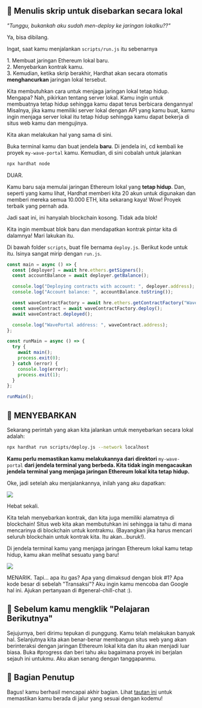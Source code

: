 ## 👀 Menulis skrip untuk disebarkan secara lokal

*"Tunggu, bukankah aku sudah men-deploy ke jaringan lokalku??"*

Ya, bisa dibilang.

Ingat, saat kamu menjalankan `scripts/run.js` itu sebenarnya

1\. Membuat jaringan Ethereum lokal baru.\
2\. Menyebarkan kontrak kamu.\
3\. Kemudian, ketika skrip berakhir, Hardhat akan secara otomatis **menghancurkan** jaringan lokal tersebut.

Kita membutuhkan cara untuk menjaga jaringan lokal tetap hidup. Mengapa? Nah, pikirkan tentang server lokal. Kamu ingin untuk membuatnya tetap hidup sehingga kamu dapat terus berbicara dengannya! Misalnya, jika kamu memiliki server lokal dengan API yang kamu buat, kamu ingin menjaga server lokal itu tetap hidup sehingga kamu dapat bekerja di situs web kamu dan mengujinya.

Kita akan melakukan hal yang sama di sini.

Buka terminal kamu dan buat jendela **baru**. Di jendela ini, cd kembali ke proyek `my-wave-portal` kamu. Kemudian, di sini cobalah untuk jalankan

```bash
npx hardhat node
```

DUAR.

Kamu baru saja memulai jaringan Ethereum lokal yang **tetap hidup**. Dan, seperti yang kamu lihat, Hardhat memberi kita 20 akun untuk digunakan dan memberi mereka semua 10.000 ETH, kita sekarang kaya! Wow! Proyek terbaik yang pernah ada.

Jadi saat ini, ini hanyalah blockchain kosong. Tidak ada blok!

Kita ingin membuat blok baru dan mendapatkan kontrak pintar kita di dalamnya! Mari lakukan itu.

Di bawah folder `scripts`, buat file bernama `deploy.js`. Berikut kode untuk itu. Isinya sangat mirip dengan `run.js`.

```javascript
const main = async () => {
  const [deployer] = await hre.ethers.getSigners();
  const accountBalance = await deployer.getBalance();

  console.log("Deploying contracts with account: ", deployer.address);
  console.log("Account balance: ", accountBalance.toString());

  const waveContractFactory = await hre.ethers.getContractFactory("WavePortal");
  const waveContract = await waveContractFactory.deploy();
  await waveContract.deployed();

  console.log("WavePortal address: ", waveContract.address);
};

const runMain = async () => {
  try {
    await main();
    process.exit(0);
  } catch (error) {
    console.log(error);
    process.exit(1);
  }
};

runMain();
```

## 🎉 MENYEBARKAN

Sekarang perintah yang akan kita jalankan untuk menyebarkan secara lokal adalah:

```bash
npx hardhat run scripts/deploy.js --network localhost
```

**Kamu perlu memastikan kamu melakukannya dari direktori** `my-wave-portal` **dari jendela terminal yang berbeda. Kita tidak ingin mengacaukan jendela terminal yang menjaga jaringan Ethereum lokal kita tetap hidup.**

Oke, jadi setelah aku menjalankannya, inilah yang aku dapatkan:

![](https://i.imgur.com/ZXehYOk.png)

Hebat sekali. 

Kita telah menyebarkan kontrak, dan kita juga memiliki alamatnya di blockchain! Situs web kita akan membutuhkan ini sehingga ia tahu di mana mencarinya di blockchain untuk kontrakmu. (Bayangkan jika harus mencari seluruh blockchain untuk kontrak kita. Itu akan...buruk!).

Di jendela terminal kamu yang menjaga jaringan Ethereum lokal kamu tetap hidup, kamu akan melihat sesuatu yang baru!

![](https://i.imgur.com/DmhZRJN.png)

MENARIK. Tapi... apa itu gas? Apa yang dimaksud dengan blok #1? Apa kode besar di sebelah "Transaksi"? Aku ingin kamu mencoba dan Google hal ini. Ajukan pertanyaan di #general-chill-chat :).


## 🚨 Sebelum kamu mengklik "Pelajaran Berikutnya"

Sejujurnya, beri dirimu tepukan di punggung. Kamu telah melakukan banyak hal. Selanjutnya kita akan benar-benar membangun situs web yang akan berinteraksi dengan jaringan Ethereum lokal kita dan itu akan menjadi luar biasa. Buka #progress dan beri tahu aku bagaimana proyek ini berjalan sejauh ini untukmu. Aku akan senang dengan tanggapanmu.


## 🎁 Bagian Penutup

Bagus! kamu berhasil mencapai akhir bagian. Lihat [tautan ini](https://gist.github.com/adilanchian/9f745fdfa9186047e7a779c02f4bffb7) untuk memastikan kamu berada di jalur yang sesuai dengan kodemu!
